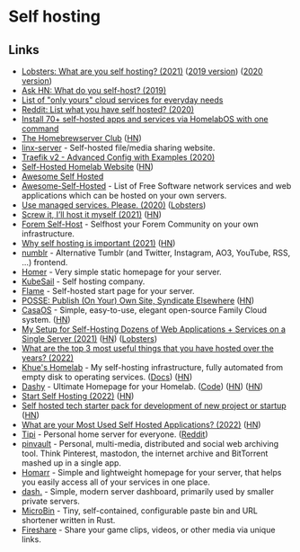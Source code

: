 # Self hosting

## Links

- [Lobsters: What are you self hosting? (2021)](https://lobste.rs/s/p4edt5/what_are_you_self_hosting_2021) ([2019 version](https://lobste.rs/s/xreuus/what_are_you_self_hosting)) ([2020 version](https://lobste.rs/s/c54fev/what_are_you_self_hosting_2020))
- [Ask HN: What do you self-host? (2019)](https://news.ycombinator.com/item?id=21235957)
- [List of "only yours" cloud services for everyday needs](https://github.com/Atarity/deploy-your-own-saas)
- [Reddit: List what you have self hosted? (2020)](https://www.reddit.com/r/selfhosted/comments/ekttx5/list_what_you_have_self_hosted/)
- [Install 70+ self-hosted apps and services via HomelabOS with one command](https://www.reddit.com/r/selfhosted/comments/fxg1lj/you_can_now_install_70_selfhosted_apps_and/)
- [The Homebrewserver Club](https://homebrewserver.club/) ([HN](https://news.ycombinator.com/item?id=23058562))
- [linx-server](https://demo.linx-server.net/) - Self-hosted file/media sharing website.
- [Traefik v2 - Advanced Config with Examples (2020)](https://www.reddit.com/r/selfhosted/comments/gz1ilc/traefik_v2_advanced_config_with_examples/)
- [Self-Hosted Homelab Website](https://hydn.dev/homelab/) ([HN](https://news.ycombinator.com/item?id=23479505))
- [Awesome Self Hosted](https://selfhosted.libhunt.com/)
- [Awesome-Self-Hosted](https://github.com/awesome-selfhosted/awesome-selfhosted) - List of Free Software network services and web applications which can be hosted on your own servers.
- [Use managed services. Please. (2020)](http://www.mooreds.com/wordpress/archives/3358) ([Lobsters](https://lobste.rs/s/zgyrc7/use_managed_services_please))
- [Screw it, I’ll host it myself (2021)](https://www.markozivanovic.com/screw-it-ill-host-it-myself/) ([HN](https://news.ycombinator.com/item?id=26725185))
- [Forem Self-Host](https://github.com/forem/selfhost) - Selfhost your Forem Community on your own infrastructure.
- [Why self hosting is important (2021)](https://dataswamp.org/~solene/2021-07-23-why-selfhosting-is-important.html) ([HN](https://news.ycombinator.com/item?id=27939039))
- [numblr](https://github.com/heyLu/numblr) - Alternative Tumblr (and Twitter, Instagram, AO3, YouTube, RSS, ...) frontend.
- [Homer](https://github.com/bastienwirtz/homer) - Very simple static homepage for your server.
- [KubeSail](https://kubesail.com/) - Self hosting company.
- [Flame](https://github.com/pawelmalak/flame) - Self-hosted start page for your server.
- [POSSE: Publish (On Your) Own Site, Syndicate Elsewhere](https://indieweb.org/POSSE) ([HN](https://news.ycombinator.com/item?id=29115696))
- [CasaOS](https://github.com/IceWhaleTech/CasaOS) - Simple, easy-to-use, elegant open-source Family Cloud system. ([HN](https://news.ycombinator.com/item?id=29328473))
- [My Setup for Self-Hosting Dozens of Web Applications + Services on a Single Server (2021)](https://cprimozic.net/blog/my-selfhosted-websites-architecture/) ([HN](https://news.ycombinator.com/item?id=29746223)) ([Lobsters](https://lobste.rs/s/olgedg/my_setup_for_self_hosting_dozens_web))
- [What are the top 3 most useful things that you have hosted over the years? (2022)](https://www.reddit.com/r/selfhosted/comments/sbkl5z/what_are_the_top_3_most_useful_things_that_you/)
- [Khue's Homelab](https://github.com/khuedoan/homelab) - My self-hosting infrastructure, fully automated from empty disk to operating services. ([Docs](https://homelab.khuedoan.com/)) ([HN](https://news.ycombinator.com/item?id=30030991))
- [Dashy](https://dashy.to/) - Ultimate Homepage for your Homelab. ([Code](https://github.com/Lissy93/dashy)) ([HN](https://news.ycombinator.com/item?id=31284522)) ([HN](https://news.ycombinator.com/item?id=31636036))
- [Start Self Hosting (2022)](https://rohanrd.xyz/posts/why-you-should-start-self-hosting/) ([HN](https://news.ycombinator.com/item?id=30781536))
- [Self hosted tech starter pack for development of new project or startup](https://github.com/tldr-devops/startpack) ([HN](https://news.ycombinator.com/item?id=30871211))
- [What are your Most Used Self Hosted Applications? (2022)](https://noted.lol/what-are-your-most-used-self-hosted-applications/) ([HN](https://news.ycombinator.com/item?id=31260061))
- [Tipi](https://github.com/meienberger/runtipi) - Personal home server for everyone. ([Reddit](https://www.reddit.com/r/selfhosted/comments/uq5844/tipi_a_home_server_orchestrator_using_docker/))
- [pinvault](https://github.com/raffomania/pinvault) - Personal, multi-media, distributed and social web archiving tool. Think Pinterest, mastodon, the internet archive and BitTorrent mashed up in a single app.
- [Homarr](https://github.com/ajnart/homarr) - Simple and lightweight homepage for your server, that helps you easily access all of your services in one place.
- [dash.](https://github.com/MauriceNino/dashdot) - Simple, modern server dashboard, primarily used by smaller private servers.
- [MicroBin](https://github.com/szabodanika/microbin) - Tiny, self-contained, configurable paste bin and URL shortener written in Rust.
- [Fireshare](https://github.com/ShaneIsrael/fireshare) - Share your game clips, videos, or other media via unique links.